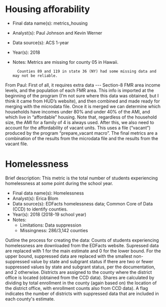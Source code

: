 # Housing afforability

* Final data name(s): metrics_housing
* Analyst(s): Paul Johnson and Kevin Werner
* Data source(s): ACS 1-year
* Year(s): 2018
* Notes:
		Metrics are missing for county 05 in Hawaii.
		
		Counties 89 and 119 in state 36 (NY) had some missing data and may not be reliable. 

From Paul:
First of all, it requires extra data --- Section-8 FMR area income levels, and the population 
of each FMR area.  This info is imported at the beginning of the program (I’m not sure where this 
data was obtained, but I think it came from HUD’s website), and then combined and made ready for 
merging with the microdata file.  Once it is merged we can determine which households have 
incomes under 80% and under 40% of the AMI, and which live in “affordable” housing.   Note that, 
regardless of the household size, the AMI for a family of 4 is always used. After this, we also
need to account for the affordability of vacant units.  This uses a file (“vacant”) produced by 
the program “prepare_vacant macro”.  The final metrics are a combination of the results from 
the microdata file and the results from the vacant file.   

# Homelessness

Brief description: This metric is the total number of students experiencing homelessness at some
point during the school year.

* Final data name(s): Homelessness
* Analyst(s): Erica Blom
* Data source(s): EDFacts homelessness data; Common Core of Data (CCD) to identify counties.
* Year(s): 2018 (2018-19 school year)
* Notes:
    * Limitations: Data suppression
    * Missingness: 286/3,142 counties

Outline the process for creating the data: Counts of students experiencing homelessness are downloaded from the EDFacts website.
Supressed data are replaced with 1 for the main estimate and 0 for the lower bound. For the upper
bound, suppressed data are replaced with the smallest non-suppressed value by state and subgrant
status if there are two or fewer suppressed values by state and subgrant status, per the documentation,
and 2 otherwise. Districts are assigned to the county where the district office is located (obtained
from the CCD data). Shares are calculated by dividing by total enrollment in the county (again based on)
the location of the district office, with enrollment counts also from CCD data). A flag indicates the
number of districts with suppressed data that are included in each county's estimate.
